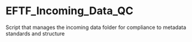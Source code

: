 # EFTF_Incoming_Data_QC
Script that manages the incoming data folder for compliance to metadata standards and structure
